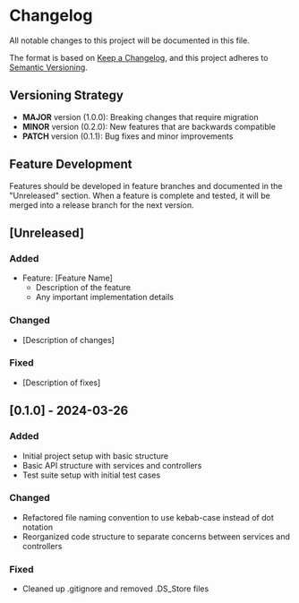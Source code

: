 # Changelog

All notable changes to this project will be documented in this file.

The format is based on [Keep a Changelog](https://keepachangelog.com/en/1.0.0/),
and this project adheres to [Semantic Versioning](https://semver.org/spec/v2.0.0.html).

## Versioning Strategy

- **MAJOR** version (1.0.0): Breaking changes that require migration
- **MINOR** version (0.2.0): New features that are backwards compatible
- **PATCH** version (0.1.1): Bug fixes and minor improvements

## Feature Development

Features should be developed in feature branches and documented in the "Unreleased" section.
When a feature is complete and tested, it will be merged into a release branch for the next version.

## [Unreleased]

### Added

- Feature: [Feature Name]
  - Description of the feature
  - Any important implementation details

### Changed

- [Description of changes]

### Fixed

- [Description of fixes]

## [0.1.0] - 2024-03-26

### Added

- Initial project setup with basic structure
- Basic API structure with services and controllers
- Test suite setup with initial test cases

### Changed

- Refactored file naming convention to use kebab-case instead of dot notation
- Reorganized code structure to separate concerns between services and controllers

### Fixed

- Cleaned up .gitignore and removed .DS_Store files
